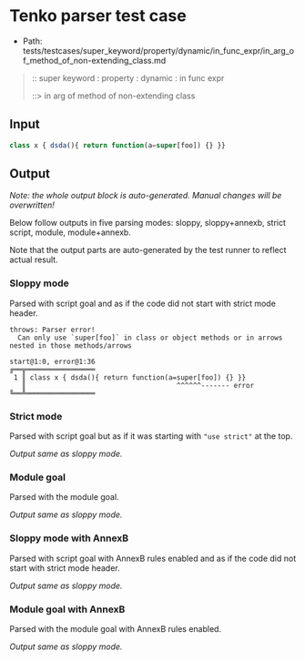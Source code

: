 # Tenko parser test case

- Path: tests/testcases/super_keyword/property/dynamic/in_func_expr/in_arg_of_method_of_non-extending_class.md

> :: super keyword : property : dynamic : in func expr
>
> ::> in arg of method of non-extending class

## Input

`````js
class x { dsda(){ return function(a=super[foo]) {} }}
`````

## Output

_Note: the whole output block is auto-generated. Manual changes will be overwritten!_

Below follow outputs in five parsing modes: sloppy, sloppy+annexb, strict script, module, module+annexb.

Note that the output parts are auto-generated by the test runner to reflect actual result.

### Sloppy mode

Parsed with script goal and as if the code did not start with strict mode header.

`````
throws: Parser error!
  Can only use `super[foo]` in class or object methods or in arrows nested in those methods/arrows

start@1:0, error@1:36
╔══╦═════════════════
 1 ║ class x { dsda(){ return function(a=super[foo]) {} }}
   ║                                     ^^^^^^------- error
╚══╩═════════════════

`````

### Strict mode

Parsed with script goal but as if it was starting with `"use strict"` at the top.

_Output same as sloppy mode._

### Module goal

Parsed with the module goal.

_Output same as sloppy mode._

### Sloppy mode with AnnexB

Parsed with script goal with AnnexB rules enabled and as if the code did not start with strict mode header.

_Output same as sloppy mode._

### Module goal with AnnexB

Parsed with the module goal with AnnexB rules enabled.

_Output same as sloppy mode._
